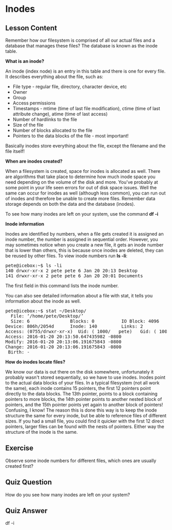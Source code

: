 # Inodes

## Lesson Content

Remember how our filesystem is comprised of all our actual files and a database that manages these files? The database is known as the inode table.

<b>What is an inode?</b>

An inode (index node) is an entry in this table and there is one for every file. It describes everything about the file, such as:

<ul>
<li>File type - regular file, directory, character device, etc</li>
<li>Owner</li>
<li>Group</li>
<li>Access permissions</li>
<li>Timestamps - mtime (time of last file modification), ctime (time of last attribute change), atime (time of last access)</li>
<li>Number of hardlinks to the file</li>
<li>Size of the file</li>
<li>Number of blocks allocated to the file</li>
<li>Pointers to the data blocks of the file - most important!</li>
</ul>

Basically inodes store everything about the file, except the filename and the file itself!

<b>When are inodes created?</b>

When a filesystem is created, space for inodes is allocated as well. There are algorithms that take place to determine how much inode space you need depending on the volume of the disk and more. You've probably at some point in your life seen errors for out of disk space issues. Well the same can occur for inodes as well (although less common), you can run out of inodes and therefore be unable to create more files. Remember data storage depends on both the data and the database (inodes).

To see how many inodes are left on your system, use the command <b>df -i</b>

<b>Inode information</b>

Inodes are identified by numbers, when a file gets created it is assigned an inode number, the number is assigned in sequential order. However, you may sometimes notice when you create a new file, it gets an inode number that is lower than others, this is because once inodes are deleted, they can be reused by other files. To view inode numbers run <b>ls -li</b>:

<pre>
pete@icebox:~$ ls -li
140 drwxr-xr-x 2 pete pete 6 Jan 20 20:13 Desktop
141 drwxr-xr-x 2 pete pete 6 Jan 20 20:01 Documents
</pre>

The first field in this command lists the inode number.

You can also see detailed information about a file with stat, it tells you information about the inode as well.

<pre>
pete@icebox:~$ stat ~/Desktop/
  File: ‘/home/pete/Desktop/’
  Size: 6               Blocks: 0          IO Block: 4096   directory
Device: 806h/2054d      Inode: 140         Links: 2
Access: (0755/drwxr-xr-x)  Uid: ( 1000/   pete)   Gid: ( 1000/   pete)
Access: 2016-01-20 20:13:50.647435982 -0800
Modify: 2016-01-20 20:13:06.191675843 -0800
Change: 2016-01-20 20:13:06.191675843 -0800
 Birth: -
</pre>


<b>How do inodes locate files?</b>

We know our data is out there on the disk somewhere, unfortunately it probably wasn't stored sequentially, so we have to use inodes. Inodes point to the actual data blocks of your files. In a typical filesystem (not all work the same), each inode contains 15 pointers, the first 12 pointers point directly to the data blocks. The 13th pointer, points to a block containing pointers to more blocks, the 14th pointer points to another nested block of pointers, and the 15th pointer points yet again to another block of pointers! Confusing, I know! The reason this is done this way is to keep the inode structure the same for every inode, but be able to reference files of different sizes. If you had a small file, you could find it quicker with the first 12 direct pointers, larger files can be found with the nests of pointers. Either way the structure of the inode is the same.

## Exercise

Observe some inode numbers for different files, which ones are usually created first?

## Quiz Question

How do you see how many inodes are left on your system?

## Quiz Answer

df -i